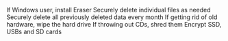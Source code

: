 If Windows user, install Eraser Securely delete individual files as
needed Securely delete all previously deleted data every month If
getting rid of old hardware, wipe the hard drive If throwing out CDs,
shred them Encrypt SSD, USBs and SD cards
